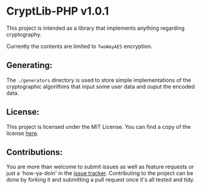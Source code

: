 # CryptLib-PHP v1.0.1
This project is intended as a library that implements anything regarding
cryptography.

Currently the contents are limited to `TwoWayAES` encryption.

## Generating:
The `./generators` directory is used to store simple implementations of the cryptographic algorithms that input some user data and ouput the encoded data.

## License:
This project is licensed under the MIT License. You can find a copy of the
license [here](LICENSE.md).

## Contributions:
You are more than welcome to submit issues as well as feature requests or just a
'how-ya-doin' in the [issue tracker](https://github.com/CytoDev/PHP-CryptLib/issues/new).
Contributing to the project can be done by forking it and submitting a pull
request once it's all tested and tidy.
